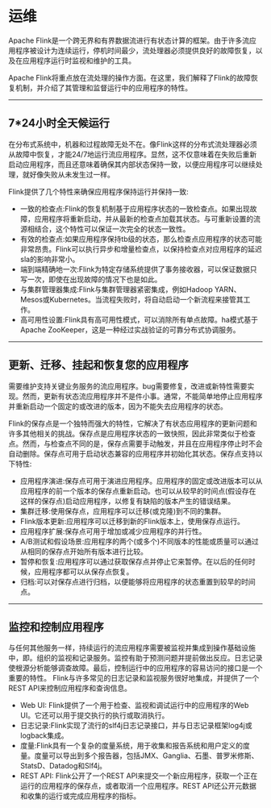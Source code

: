 

# 运维
Apache Flink是一个跨无界和有界数据流进行有状态计算的框架。由于许多流应用程序被设计为连续运行，停机时间最少，流处理器必须提供良好的故障恢复，以及在应用程序运行时监视和维护的工具。

Apache Flink将重点放在流处理的操作方面。在这里，我们解释了Flink的故障恢复机制，并介绍了其管理和监督运行中的应用程序的特性。

----

## 7*24小时全天候运行
在分布式系统中，机器和过程故障无处不在。像Flink这样的分布式流处理器必须从故障中恢复，才能24/7地运行流应用程序。显然，这不仅意味着在失败后重新启动应用程序，而且还意味着确保其内部状态保持一致，以便应用程序可以继续处理，就好像失败从未发生过一样。

Flink提供了几个特性来确保应用程序保持运行并保持一致:
 - 一致的检查点:Flink的恢复机制基于应用程序状态的一致检查点。如果出现故障，应用程序将重新启动，并从最新的检查点加载其状态。与可重新设置的流源相结合，这个特性可以保证一次完全的状态一致性。
 - 有效的检查点:如果应用程序保持tb级的状态，那么检查点应用程序的状态可能非常昂贵。Flink可以执行异步和增量检查点，以保持检查点对应用程序的延迟sla的影响非常小。
 - 端到端精确地一次:Flink为特定存储系统提供了事务接收器，可以保证数据只写一次，即使在出现故障的情况下也是如此。
 - 与集群管理器集成:Flink与集群管理器紧密集成，例如Hadoop YARN、Mesos或Kubernetes。当流程失败时，将自动启动一个新流程来接管其工作。
 - 高可用性设置:Flink具有高可用性模式，可以消除所有单点故障。ha模式基于Apache ZooKeeper，这是一种经过实战验证的可靠分布式协调服务。

---

## 更新、迁移、挂起和恢复您的应用程序
需要维护支持关键业务服务的流应用程序。bug需要修复，改进或新特性需要实现。然而，更新有状态流应用程序并不是件小事。通常，不能简单地停止应用程序并重新启动一个固定的或改进的版本，因为不能失去应用程序的状态。

Flink的保存点是一个独特而强大的特性，它解决了有状态应用程序的更新问题和许多其他相关的挑战。保存点是应用程序状态的一致快照，因此非常类似于检查点。然而，与检查点不同的是，保存点需要手动触发，并且在应用程序停止时不会自动删除。保存点可用于启动状态兼容的应用程序并初始化其状态。保存点支持以下特性:

 - 应用程序演进:保存点可用于演进应用程序。应用程序的固定或改进版本可以从应用程序的前一个版本的保存点重新启动。也可以从较早的时间点(假设存在这样的保存点)启动应用程序，以修复有缺陷的版本产生的错误结果。
 - 集群迁移:使用保存点，应用程序可以迁移(或克隆)到不同的集群。
 - Flink版本更新:应用程序可以迁移到新的Flink版本上，使用保存点运行。
 - 应用程序扩展:保存点可用于增加或减少应用程序的并行性。
 - A/B测试和假设场景:应用程序的两个(或多个)不同版本的性能或质量可以通过从相同的保存点开始所有版本进行比较。
 - 暂停和恢复:应用程序可以通过获取保存点并停止它来暂停。在以后的任何时候，应用程序都可以从保存点恢复。
 - 归档:可以对保存点进行归档，以便能够将应用程序的状态重置到较早的时间点。

---

## 监控和控制应用程序
与任何其他服务一样，持续运行的流应用程序需要被监视并集成到操作基础设施中，即。组织的监视和记录服务。监控有助于预测问题并提前做出反应。日志记录使根源分析能够调查故障。最后，控制运行中的应用程序的容易访问的接口是一个重要的特性。
Flink与许多常见的日志记录和监视服务很好地集成，并提供了一个REST API来控制应用程序和查询信息。
 - Web UI: Flink提供了一个用于检查、监视和调试运行中的应用程序的Web UI。它还可以用于提交执行的执行或取消执行。
 - 日志记录:Flink实现了流行的slf4j日志记录接口，并与日志记录框架log4j或logback集成。
 - 度量:Flink具有一个复杂的度量系统，用于收集和报告系统和用户定义的度量。度量可以导出到多个报告器，包括JMX、Ganglia、石墨、普罗米修斯、StatsD、Datadog和Slf4j。
 - REST API: Flink公开了一个REST API来提交一个新应用程序，获取一个正在运行的应用程序的保存点，或者取消一个应用程序。REST API还公开元数据和收集的运行或完成应用程序的指标。


